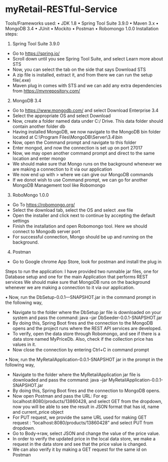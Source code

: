 # myRetail-RESTful-Service

Tools/Frameworks used:
•	JDK 1.8
•	Spring Tool Suite 3.9.0
•	Maven 3.x
•	MongoDB 3.4
•	JUnit
•	Mockito
•	Postman
•	Robomongo 1.0.0
Installation steps:
1.	Spring Tool Suite 3.9.0
-	Go to https://spring.io/
-	Scroll down until you see Spring Tool Suite, and select Learn more about STS
-	Now, you can select the tab on the side that says Download STS
-	A zip file is installed, extract it, and from there we can run the setup file(.exe)
-	Maven plug in comes with STS and we can add any extra dependencies from https://mvnrepository.com/

2.	MongoDB 3.4
-	Go to https://www.mongodb.com/ and select Download Enterprise 3.4
-	Select the appropriate OS and select Download
-	Now, create a folder named data under C:/ Drive. This data folder should contain another folder db
-	Having installed MongoDB, we now navigate to the MongoDB bin folder located at C:\Program Files\MongoDB\Server\3.4\bin
-	Now, open the Command prompt and navigate to this folder
-	Enter mongod, and now the connection is set up on port 27017
-	Now, we may open another command prompt and direct to the same location and enter mongo
-	We should make sure that Mongo runs on the background whenever we are making a connection to it via our application
-	We now end up with > where we can give our MongoDB commands
-	If we donot wish to use Command prompt, we can go for another MongoDB Management tool like Robomongo
3.	RoboMongo 1.0.0
-	Go To https://robomongo.org/
-	Select the download tab, select the OS and select .exe file
-	Open the installer and click next to continue by accepting the default settings
-	Finish the installation and open Robomongo tool. Here we should connect to Mongodb server port
-	For successful connection, Mongo should be up and running on the background.

4.	Postman
-	Go to Google chrome App Store, look for postman and install the plug in


Steps to run the application:
I have provided two runnable jar files, one for Database setup and one for the main Application that performs REST services
We should make sure that MongoDB runs on the background whenever we are making a connection to it via our application.

•	Now, run the DbSetup-0.0.1—SNAPSHOT.jar in the command prompt in the following way,
-	Navigate to the folder where the DbSetup jar file is downloaded on your system and pass the command:
java –jar DbSeeder-0.0.1-SNAPSHOT.jar
-	By doing this, Spring Boot fires and the connection to the MongoDB opens and the project runs where the REST API services are developed.
-	To verify, open the data store through Robomongo, and see if there is a data store named MyPriceDb. Also, check if the collection price has values in it.
-	Now close the connection by entering Ctrl+C in command prompt

•	Now, run the MyRetailApplication-0.0.1-SNAPSHOT jar in the prompt in the following way,
-	Navigate to the folder where the MyRetailApplication jar file is downloaded and pass the command:
java –jar MyRetailApplication-0.0.1-SNAPSHOT.jar
-	By doing this,  Spring Boot fires and the connection to MongoDB opens.
-	Now open Postman and pass the URL: For eg: localhost:8080/products/13860428, and select GET from the dropdown, now you will be able to see the result in JSON format that has id, name and current_price object
-	For PUT request, we provide the same URL used for making GET request : “localhost:8080/products/13860428” and select PUT from dropdown.
-	Go to Body->raw, select JSON and change the value of the price value.
-	In order to verify the updated price in the local data store, we make a request in the data store and see that the price value is changed.
-	We can also verify it by making a GET request for the same id on Postman
